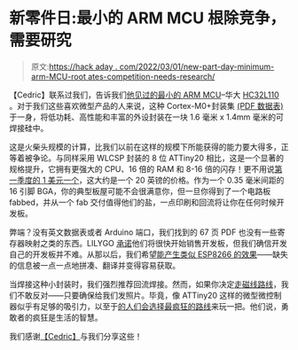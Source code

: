 # 新零件日:最小的 ARM MCU 根除竞争，需要研究

> 原文:[https://hack aday . com/2022/03/01/new-part-day-minimum-arm-MCU-root ates-competition-needs-research/](https://hackaday.com/2022/03/01/new-part-day-smallest-arm-mcu-uproots-competition-needs-research/)

【Cedric】联系过我们，告诉我们[他见过的最小的 ARM MCU](https://twitter.com/CedHon/status/1495190668435722241)–华大 [HC32L110](https://www.hdsc.com.cn/Category82-1393) 。对于我们这些喜欢微型产品的人来说，这种 Cortex-M0+封装集 [(PDF 数据表)](https://hdsc.com.cn/cn/Index/downloadFile/modelid/65/id/8/key/0)于一身，将低功耗、高性能和丰富的外设封装在一块 1.6 毫米 x 1.4mm 毫米的可焊接硅中。

这是火柴头规模的计算，比我们以前在这样的规模下所能获得的能力要大得多，正等着被争论。与同样采用 WLCSP 封装的 8 位 ATTiny20 相比，这是一个显著的规格提升，它拥有更强大的 CPU、16 倍的 RAM 和 8-16 倍的闪存！更不用说[第一季度的 1 美元一个](https://item.szlcsc.com/897254.html)，这大约是一个 20 英镑的价格。作为一个 0.35 毫米间距的 16 引脚 BGA，你的典型板屋可能不会很满意你，但一旦你得到了一个电路板 fabbed，并从一个 fab 交付值得他们的盐，一点印刷和回流将让你在任何时候开发板。

弊端？没有英文数据表或者 Arduino 端口，我们找到的 67 页 PDF 也没有一些寄存器映射之类的东西。LILYGO [承诺](https://twitter.com/lilygo9/status/1495771839284801537)他们将很快开始销售开发板，但我们确信开发自己的开发板并不难。从那以后，我们希望[能产生类似 ESP8266 的效果](https://hackaday.com/2014/08/26/new-chip-alert-the-esp8266-wifi-module-its-5/)——缺失的信息被一点一点地拼凑、翻译并变得容易获取。

当焊接这种小封装时，我们强烈推荐回流焊接。然而，如果你决定[走磁线路线](https://hackaday.com/2013/07/03/hand-soldering-bga-wafer-chips/)，我们不敢反对——只要确保给我们发照片。毕竟，像 ATTiny20 这样的微型微控制器似乎有足够的吸引力，以至于[的人们会选择最疯狂的路线](https://hackaday.com/2018/06/26/no-caffeine-no-problem-a-hand-soldered-chip-scale-package/)来玩一把。他们说，勇敢者的疯狂是生活的智慧。

我们感谢[【Cedric】](https://hackaday.io/cedric)与我们分享这些！